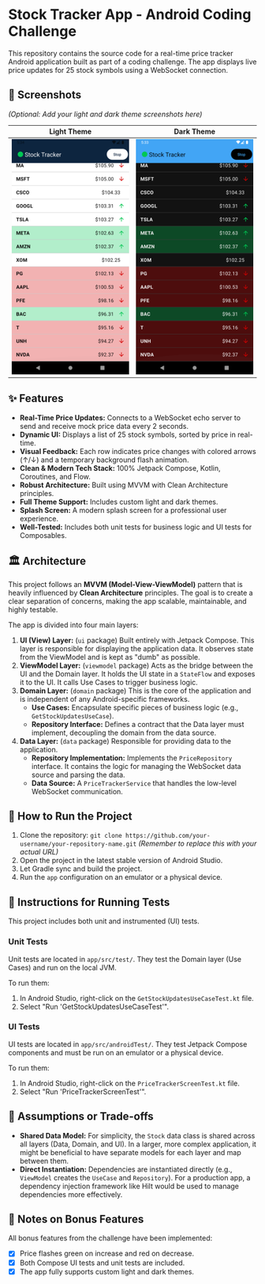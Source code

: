 # Stock Tracker App - Android Coding Challenge

This repository contains the source code for a real-time price tracker Android application built as part of a coding challenge. The app displays live price updates for 25 stock symbols using a WebSocket connection.

## 📸 Screenshots

*(Optional: Add your light and dark theme screenshots here)*

| Light Theme | Dark Theme |
| :---: | :---: |
| ![Light Theme](screenshots/light_theme.png) | ![Dark Theme](screenshots/dark_theme.png) |

## ✨ Features

- **Real-Time Price Updates:** Connects to a WebSocket echo server to send and receive mock price data every 2 seconds.
- **Dynamic UI:** Displays a list of 25 stock symbols, sorted by price in real-time.
- **Visual Feedback:** Each row indicates price changes with colored arrows (↑/↓) and a temporary background flash animation.
- **Clean & Modern Tech Stack:** 100% Jetpack Compose, Kotlin, Coroutines, and Flow.
- **Robust Architecture:** Built using MVVM with Clean Architecture principles.
- **Full Theme Support:** Includes custom light and dark themes.
- **Splash Screen:** A modern splash screen for a professional user experience.
- **Well-Tested:** Includes both unit tests for business logic and UI tests for Composables.

## 🏛️ Architecture

This project follows an **MVVM (Model-View-ViewModel)** pattern that is heavily influenced by **Clean Architecture** principles. The goal is to create a clear separation of concerns, making the app scalable, maintainable, and highly testable.

The app is divided into four main layers:

1.  **UI (View) Layer:** (`ui` package) Built entirely with Jetpack Compose. This layer is responsible for displaying the application data. It observes state from the ViewModel and is kept as "dumb" as possible.
2.  **ViewModel Layer:** (`viewmodel` package) Acts as the bridge between the UI and the Domain layer. It holds the UI state in a `StateFlow` and exposes it to the UI. It calls Use Cases to trigger business logic.
3.  **Domain Layer:** (`domain` package) This is the core of the application and is independent of any Android-specific frameworks.
    * **Use Cases:** Encapsulate specific pieces of business logic (e.g., `GetStockUpdatesUseCase`).
    * **Repository Interface:** Defines a contract that the Data layer must implement, decoupling the domain from the data source.
4.  **Data Layer:** (`data` package) Responsible for providing data to the application.
    * **Repository Implementation:** Implements the `PriceRepository` interface. It contains the logic for managing the WebSocket data source and parsing the data.
    * **Data Source:** A `PriceTrackerService` that handles the low-level WebSocket communication.

## 🚀 How to Run the Project

1.  Clone the repository: `git clone https://github.com/your-username/your-repository-name.git` *(Remember to replace this with your actual URL)*
2.  Open the project in the latest stable version of Android Studio.
3.  Let Gradle sync and build the project.
4.  Run the `app` configuration on an emulator or a physical device.

## 🧪 Instructions for Running Tests

This project includes both unit and instrumented (UI) tests.

### Unit Tests
Unit tests are located in `app/src/test/`. They test the Domain layer (Use Cases) and run on the local JVM.

To run them:
1.  In Android Studio, right-click on the `GetStockUpdatesUseCaseTest.kt` file.
2.  Select "Run 'GetStockUpdatesUseCaseTest'".

### UI Tests
UI tests are located in `app/src/androidTest/`. They test Jetpack Compose components and must be run on an emulator or a physical device.

To run them:
1.  In Android Studio, right-click on the `PriceTrackerScreenTest.kt` file.
2.  Select "Run 'PriceTrackerScreenTest'".

## 📝 Assumptions or Trade-offs

- **Shared Data Model:** For simplicity, the `Stock` data class is shared across all layers (Data, Domain, and UI). In a larger, more complex application, it might be beneficial to have separate models for each layer and map between them.
- **Direct Instantiation:** Dependencies are instantiated directly (e.g., `ViewModel` creates the `UseCase` and `Repository`). For a production app, a dependency injection framework like Hilt would be used to manage dependencies more effectively.

## 🌟 Notes on Bonus Features

All bonus features from the challenge have been implemented:
- [x] Price flashes green on increase and red on decrease.
- [x] Both Compose UI tests and unit tests are included.
- [x] The app fully supports custom light and dark themes.